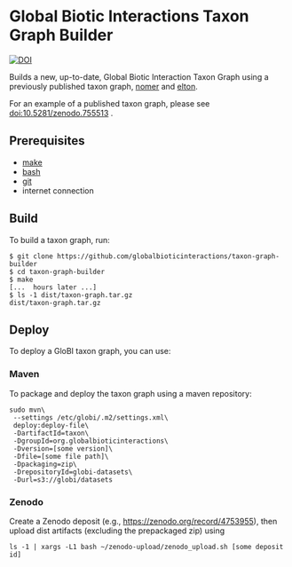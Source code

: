 # Global Biotic Interactions Taxon Graph Builder

[![DOI](https://zenodo.org/badge/135750605.svg)](https://zenodo.org/badge/latestdoi/135750605)

Builds a new, up-to-date, Global Biotic Interaction Taxon Graph using a previously published taxon graph, [nomer](https://github.com/globalbioticinteractions/nomer) and [elton](https://github.com/globalbioticinteractions/elton). 

For an example of a published taxon graph, please see [doi:10.5281/zenodo.755513](https://doi.org/10.5281/zenodo.755513) .

## Prerequisites
 
 * [make](https://en.wikipedia.org/wiki/Make_(software)) 
 * [bash](https://en.wikipedia.org/wiki/Bash_(Unix_shell))
 * [git](https://en.wikipedia.org/wiki/Git)
 * internet connection

## Build

To build a taxon graph, run:

``` console
$ git clone https://github.com/globalbioticinteractions/taxon-graph-builder
$ cd taxon-graph-builder
$ make
[...  hours later ...]
$ ls -1 dist/taxon-graph.tar.gz
dist/taxon-graph.tar.gz
```

## Deploy

To deploy a GloBI taxon graph, you can use:

### Maven

To package and deploy the taxon graph using a maven repository:

```
sudo mvn\
 --settings /etc/globi/.m2/settings.xml\
 deploy:deploy-file\
 -DartifactId=taxon\
 -DgroupId=org.globalbioticinteractions\
 -Dversion=[some version]\
 -Dfile=[some file path]\
 -Dpackaging=zip\
 -DrepositoryId=globi-datasets\
 -Durl=s3://globi/datasets
```


### Zenodo

Create a Zenodo deposit (e.g., https://zenodo.org/record/4753955), then upload dist artifacts (excluding the prepackaged zip) using 

```
ls -1 | xargs -L1 bash ~/zenodo-upload/zenodo_upload.sh [some deposit id]
```
